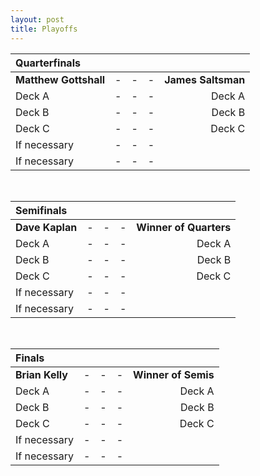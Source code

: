 ```yaml
---
layout: post
title: Playoffs
---
```





| **Quarterfinals** |   |   |   |   |
| :--- |:---:|:---:|:---:|---:|
| **Matthew Gottshall**  | - | - | - | **James Saltsman** |
| Deck A | - | - | - |  Deck A |
| Deck B | - | - | - |  Deck B |
| Deck C | - | - | - |  Deck C |
| If necessary | - | - | - | |
| If necessary | - | - | - | |

<br />

| **Semifinals** |   |   |   |   |
| :--- |:---:|:---:|:---:|---:|
| **Dave Kaplan**  | - | - | - | **Winner of Quarters** |
| Deck A | - | - | - |  Deck A |
| Deck B | - | - | - |  Deck B |
| Deck C | - | - | - |  Deck C |
| If necessary | - | - | - | |
| If necessary | - | - | - | |

<br />

| **Finals** |   |   |   |   |
| :--- |:---:|:---:|:---:|---:|
| **Brian Kelly**  | - | - | - | **Winner of Semis** |
| Deck A | - | - | - |  Deck A |
| Deck B | - | - | - |  Deck B |
| Deck C | - | - | - |  Deck C |
| If necessary | - | - | - | |
| If necessary | - | - | - | |

